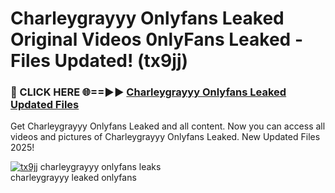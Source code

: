 # Charleygrayyy Onlyfans Leaked Original Videos 0nlyFans Leaked - Files Updated! (tx9jj)

<h3>🔴 CLICK HERE 🌐==►► <a href="https://tinyurl.com/3hn5wdd3" rel="nofollow">Charleygrayyy Onlyfans Leaked Updated Files</a></h3>

Get Charleygrayyy Onlyfans Leaked and all content. Now you can access all videos and pictures of Charleygrayyy Onlyfans Leaked. New Updated Files 2025!

[![tx9jj](https://i.imgur.com/4HnBqBT.gif)](https://tinyurl.com/3hn5wdd3)
charleygrayyy onlyfans leaks<br>
charleygrayyy leaked onlyfans